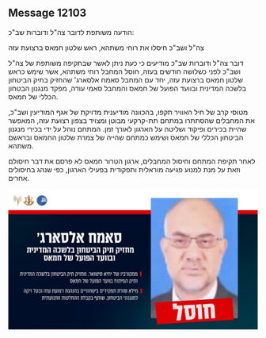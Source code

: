 ## Message 12103

הודעה משותפת לדובר צה"ל ודוברות שב"כ:

צה"ל ושב"כ חיסלו את רוחי משתהא, ראש שלטון חמאס ברצועת עזה

דובר צה"ל ודוברות שב"כ מודיעים כי כעת ניתן לאשר שבתקיפה משותפת של צה"ל ושב"כ לפני כשלושה חודשים בעזה, חוסל המחבל רוחי משתהא, אשר שימש כראש שלטון חמאס ברצועת עזה, יחד עם המחבל סאמח אלסארג' שהחזיק בתיק הביטחון בלשכה המדינית ובוועד הפועל של חמאס והמחבל סאמי עודה, מפקד מנגנון הבטחון הכללי של חמאס. 

מטוסי קרב של חיל האוויר תקפו, בהכוונה מודיענית מדויקת של אגף המודיעין ושב"כ, את המחבלים שהסתתרו במתחם תת-קרקעי מבוטן ומצויד בצפון רצועת עזה, המאפשר שהיית בכירים ופיקוד ושליטה על הארגון לאורך זמן. המתחם נוהל על ידי בכירי מנגנון הביטחון הכללי של חמאס ושימש כמתחם שהייה של צמרת שלטון החמאס ובראשם משתהא.

לאחר תקיפת המתחם וחיסול המחבלים, ארגון הטרור חמאס לא פרסם את דבר חיסולם וזאת על מנת למנוע פגיעה מוראלית ותפקודית בפעילי הארגון, כפי שנהג בחיסולים אחרים.

![Photo](12103/12103_photo.jpg)
